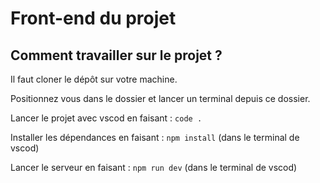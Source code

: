# Front-end du projet

## Comment travailler sur le projet ?

Il faut cloner le dépôt sur votre machine.

Positionnez vous dans le dossier et lancer un terminal depuis ce dossier.

Lancer le projet avec vscod en faisant : `` code . ``

Installer les dépendances en faisant : `` npm install `` (dans le terminal de vscod)

Lancer le serveur en faisant : `` npm run dev `` (dans le terminal de vscod)
